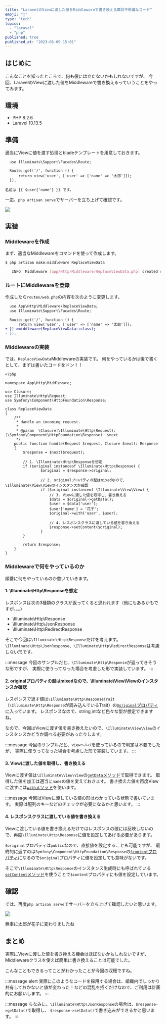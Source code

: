 ```yaml
---
title: "LaravelのViewに渡した値をMiddlewareで書き換える摩訶不思議なコード"
emoji: "🎃"
type: "tech"
topics:
  - "laravel"
  - "php"
published: true
published_at: "2023-06-09 15:01"
---
```


## はじめに

こんなことを知ったところで、何も役には立たないかもしれないですが、
今回、LaravelのViewに渡した値をMiddlewareで書き換えるっていうことをやってみます。

## 環境

- PHP 8.2.6
- Laravel 10.13.5

## 準備

適当にViewに値を渡す処理とbladeテンプレートを用意しておきます。

```php:routes/web.php
  use Illuminate\Support\Facades\Route;

  Route::get('/', function () {
      return view('user', ['user' => ['name' => '太郎']]);
  });
```

```php:resources/views/user.blade.php
名前は {{ $user['name'] }} です。
```


一応、`php artisan serve`でサーバーを立ち上げて確認です。

![](https://storage.googleapis.com/zenn-user-upload/f8119cefa54f-20230609.png)

## 実装

### Middlewareを作成

まず、適当なMiddlewareをコマンドを使って作成します。

```bash
$ php artisan make:middleware ReplaceViewData

   INFO  Middleware [app/Http/Middleware/ReplaceViewData.php] created successfully. 
```

### ルートにMiddlewareを登録

作成したら`routes/web.php`の内容を次のように変更します。

```diff php:routes/web.php
  use App\Http\Middleware\ReplaceViewData;
  use Illuminate\Support\Facades\Route;

  Route::get('/', function () {
      return view('user', ['user' => ['name' => '太郎']]);
+ })->middleware(ReplaceViewData::class);
- });
```

### Middlewareの実装

では、`ReplaceViewData`Middlewareの実装です。
何をやっているかは後で書くとして、まずは書いたコードをドン！！

```php:app/Http/Middleware/ReplaceViewData.php
<?php

namespace App\Http\Middleware;

use Closure;
use Illuminate\Http\Request;
use Symfony\Component\HttpFoundation\Response;

class ReplaceViewData
{
    /**
     * Handle an incoming request.
     *
     * @param  \Closure(\Illuminate\Http\Request): (\Symfony\Component\HttpFoundation\Response)  $next
     */
    public function handle(Request $request, Closure $next): Response
    {
        $response = $next($request);

        // 1. \Illuminate\Http\Responseを想定
        if ($original instanceof \Illuminate\Http\Response) {
                $original = $response->original;
        
                // 2. originalプロパティの型はmixedなので、\Illuminate\View\Viewのインスタンスか確認
                if ($original instanceof \Illuminate\View\View) {
                    // 3. Viewに渡した値を取得し、書き換える
                    $data = $original->getData();
                    $user = $data['user'];
                    $user['name'] = '花子';
                    $original->with('user', $user);

                    // 4. レスポンスクラスに渡している値を書き換える
                    $response->setContent($original);
                }
        }
        
        return $response;
    }
}
```

### Middlewareで何をやっているのか

順番に何をやっているのか書いていきます。

#### 1. \Illuminate\Http\Responseを想定

レスポンスは次の3種類のクラスが返ってくると思われます（他にもあるかもですが。。。）

- \Illuminate\Http\Response
- \Illuminate\Http\JsonResponse
- \Illuminate\Http\RedirectResponse

そこで今回は`\Illuminate\Http\Response`だけを考えます。
`\Illuminate\Http\JsonResponse`、`\Illuminate\Http\RedirectResponse`は考慮しない形です。

:::message
今回のサンプルだと、`\Illuminate\Http\Response`が返ってきそうな形ですが、
実際に使うってなった場合を考慮した形で実装しています。
:::

#### 2. originalプロパティの型はmixedなので、\Illuminate\View\Viewのインスタンスか確認

レスポンスで返す値は`\Illuminate\Http\ResponseTrait`（`\Illuminate\Http\Response`が読み込んでいるTrait）の[`$original`プロパティ](https://github.com/laravel/framework/blob/v10.13.5/src/Illuminate/Http/ResponseTrait.php#L11-L16)に入っています。
レスポンスなので、string,intなど色々な型が想定できますね。

なので、今回はViewに渡す値を書き換えたいので、`\Illuminate\View\View`のインスタンスかどうか調べる必要があったりします。

:::message
今回のサンプルだと、`viewヘルパ`を使っているので判定は不要でしたが、
実際に使うってなった場合を考慮した形で実装しています。
:::

#### 3. Viewに渡した値を取得し、書き換える

Viewに渡す値は`\Illuminate\View\View`の[`getData`メソッド](https://github.com/laravel/framework/blob/v10.13.5/src/Illuminate/View/View.php#L313-L316)で取得できます。
取得した値を加工は適当に`name`の値を変えておきます。
書き換えた値を再度Viewに渡すには[`with`メソッド](https://github.com/laravel/framework/blob/v10.13.5/src/Illuminate/View/View.php#L237-L246)を使います。

:::message
今回はViewに渡している値の形はわかっている状態で書いています。
実際は配列のキーなどのチェックが必要になるかと思います。
:::

#### 4. レスポンスクラスに渡している値を書き換える

Viewに渡している値を書き換えるだけではレスポンスの値には反映しないので、再度`\Illuminate\Http\Response`に値を設定してあげる必要があります。

`$original`プロパティは`public`なので、直接値を設定することも可能ですが、
最終的に返すのは`Symfony\Component\HttpFoundation\Response`の[`$content`プロパティ](https://github.com/symfony/http-foundation/blob/6.3/Response.php#L403-L413)になるので`$original`プロパティに値を設定しても意味がないです。

そこで`\Illuminate\Http\Response`のインスタンス生成時にも呼ばれている[`setContent`メソッド](https://github.com/laravel/framework/blob/v10.13.5/src/Illuminate/Http/Response.php#LL48C3-L48C3)を使うことで`$content`プロパティにも値を設定しています。

## 確認

では、再度`php artisan serve`でサーバーを立ち上げて確認したいと思います。

![](https://storage.googleapis.com/zenn-user-upload/a178640901ff-20230609.png)

無事に太郎が花子に変わりましたね

## まとめ

実際にViewに渡した値を書き換える機会はほぼないかもしれないですが、
Middlewareクラスを使えば簡単に書き換えることは可能でした。

こんなこともできるってことがわかったことが今回の収穫ですね。

:::message alert
実際にこのようなコードを採用する場合は、組織内でしっかり共有しておかないと値が変わった！などの混乱を招くだけなので、ご利用は計画的にお願いします。
:::

:::message
ちなみに、`\Illuminate\Http\JsonResponse`の場合は、`$response->getData()`で取得し、
`$response->setData()`で書き込みができるかと思います。
:::